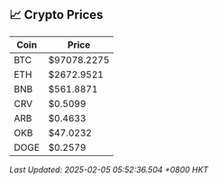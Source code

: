 ## 📈 Crypto Prices

| Coin | Price |
| ---- | ----- |
| BTC | $97078.2275 |
| ETH | $2672.9521 |
| BNB | $561.8871 |
| CRV | $0.5099 |
| ARB | $0.4633 |
| OKB | $47.0232 |
| DOGE | $0.2579 |

_Last Updated: 2025-02-05 05:52:36.504 +0800 HKT_